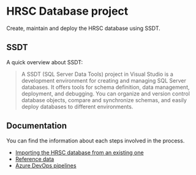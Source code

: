 # HRSC Database project

Create, maintain and deploy the HRSC database using SSDT.

## SSDT

A quick overview about SSDT:

> A SSDT (SQL Server Data Tools) project in Visual Studio is a development environment for creating and managing SQL Server databases. It offers tools for schema definition, data management, deployment, and debugging. You can organize and version control database objects, compare and synchronize schemas, and easily deploy databases to different environments.

## Documentation

You can find the information about each steps involved in the process.

- [Importing the HRSC database from an existing one](docs/wiki/Importing-the-HRSC-Database-into-the-SSDT-Project.md)
- [Reference data](docs/wiki/Reference-Data.md)
- [Azure DevOps pipelines](docs/wiki/ADO-Pipelines.md)